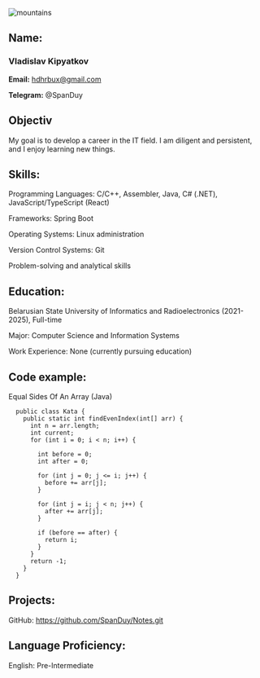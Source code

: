![mountains](https://sun9-73.userapi.com/impg/VT_PJsmH9wEdu6QsudIu1jM43WdnEeEEq-0eWw/-AKxFAC_ao0.jpg?size=2560x1438&quality=96&sign=e25ee85839ca720d0181747a1717a82d&type=album)

## Name:
### Vladislav Kipyatkov

**Email:** 
hdhrbux@gmail.com

**Telegram:** 
@SpanDuy

## Objectiv

My goal is to develop a career in the IT field. I am diligent and persistent, and I enjoy learning new things.

## Skills:

Programming Languages: C/C++, Assembler, Java, C# (.NET), JavaScript/TypeScript (React)

Frameworks: Spring Boot

Operating Systems: Linux administration

Version Control Systems: Git

Problem-solving and analytical skills

## Education:
Belarusian State University of Informatics and Radioelectronics (2021-2025), Full-time

Major: Computer Science and Information Systems

Work Experience:
None (currently pursuing education)

## Code example:
Equal Sides Of An Array (Java)
```
  public class Kata {
    public static int findEvenIndex(int[] arr) {
      int n = arr.length;
      int current;
      for (int i = 0; i < n; i++) {
      
        int before = 0;
        int after = 0;
      
        for (int j = 0; j <= i; j++) {
          before += arr[j];
        }
      
        for (int j = i; j < n; j++) {
          after += arr[j];
        }
      
        if (before == after) {
          return i;
        }
      }
      return -1;
    }
  }
```
## Projects:
GitHub: https://github.com/SpanDuy/Notes.git

## Language Proficiency:
English: Pre-Intermediate
